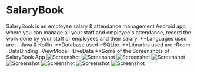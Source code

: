 # SalaryBook
SalaryBook is an employee salary & attendance management Android app, where you can manage all your staff and employee's attendance, record the work done by your staff or employees and their salary.
**Languages used are :- Java & Kotlin.
**Database used :-SQLite.
**Libraries used are 
-Room
-DataBinding
-ViewModel
-LiveData
**Some of the Screenshots of SalaryBook App
![Screenshot](/Images/SalaryBook%20Scrnshots/StaffList.png)
![Screenshot](/Images/SalaryBook%20Scrnshots/Attendance.png)
![Screenshot](/Images/SalaryBook%20Scrnshots/ProfileDetails.png)
![Screenshot](/Images/SalaryBook%20Scrnshots/SalaryDetailsOfEmp.png)
![Screenshot](/Images/SalaryBook%20Scrnshots/PerMonthBalDetails.png)
![Screenshot](/Images/SalaryBook%20Scrnshots/AddStaff.png)
![Screenshot](/Images/SalaryBook%20Scrnshots/AddStaffBal.png)
![Screenshot](/Images/SalaryBook%20Scrnshots/Report.png)
